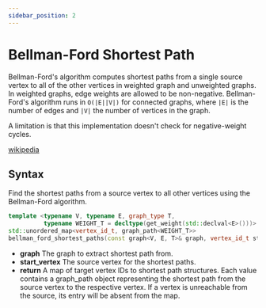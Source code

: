 ```yaml
---
sidebar_position: 2
---
```


# Bellman-Ford Shortest Path

Bellman-Ford's algorithm computes shortest paths from a single source vertex to all of the other vertices in weighted graph and unweighted graphs. In weighted graphs, edge weights are allowed to be non-negative. Bellman-Ford's algorithm runs in `O(|E||V|)` for connected graphs, where `|E|` is the number of edges and `|V|` the number of vertices in the
graph.

A limitation is that this implementation doesn't check for negative-weight cycles.

[wikipedia](https://en.wikipedia.org/wiki/Bellman%E2%80%93Ford_algorithm)

## Syntax

Find the shortest paths from a source vertex to all other vertices using the Bellman-Ford algorithm.

```cpp
template <typename V, typename E, graph_type T, 
          typename WEIGHT_T = decltype(get_weight(std::declval<E>()))>
std::unordered_map<vertex_id_t, graph_path<WEIGHT_T>>
bellman_ford_shortest_paths(const graph<V, E, T>& graph, vertex_id_t start_vertex);
```

- **graph** The graph to extract shortest path from.
- **start_vertex** The source vertex for the shortest paths.
- **return** A map of target vertex IDs to shortest path structures. 
Each value contains a graph_path object representing the shortest path from the source vertex to the respective vertex.
If a vertex is unreachable from the source, its entry will be absent from the map.